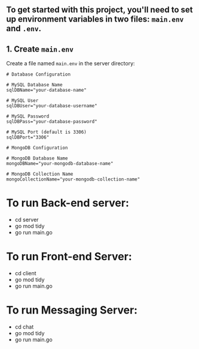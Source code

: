 ## To get started with this project, you'll need to set up environment variables in two files: `main.env` and `.env`.

## 1. Create `main.env`

Create a file named `main.env` in the server directory:
```dotenv
# Database Configuration

# MySQL Database Name
sqlDBName="your-database-name"

# MySQL User
sqlDBUser="your-database-username"

# MySQL Password
sqlDBPass="your-database-password"

# MySQL Port (default is 3306)
sqlDBPort="3306"

# MongoDB Configuration

# MongoDB Database Name
mongoDBName="your-mongodb-database-name"

# MongoDB Collection Name
mongoCollectionName="your-mongodb-collection-name"
```

# To run Back-end server:
- cd server
- go mod tidy
- go run main.go

# To run Front-end Server:
- cd client
- go mod tidy
- go run main.go

# To run Messaging Server:
- cd chat
- go mod tidy
- go run main.go

